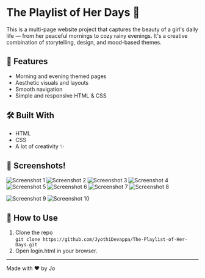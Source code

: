 # The Playlist of Her Days 🎵

This is a multi-page website project that captures the beauty of a girl's daily life — from her peaceful mornings to cozy rainy evenings. It's a creative combination of storytelling, design, and mood-based themes.

## 🌟 Features
- Morning and evening themed pages
- Aesthetic visuals and layouts
- Smooth navigation
- Simple and responsive HTML & CSS

## 🛠️ Built With
- HTML
- CSS
- A lot of creativity ✨

## 📸 Screenshots!
![Screenshot 1](https://github.com/user-attachments/assets/553fa4cf-8da9-456c-8ba8-d06a08b46319)
![Screenshot 2](https://github.com/user-attachments/assets/74351bff-fefb-4561-bf19-766d592da014)
![Screenshot 3](https://github.com/user-attachments/assets/07949ce2-996f-4b7d-ba4e-b39a8c8ee841)
![Screenshot 4](https://github.com/user-attachments/assets/ef769627-d518-4a64-bcfd-27dbba370f9d)
![Screenshot 5](https://github.com/user-attachments/assets/82146cb8-81b2-4971-a521-879f9b244c1b)
![Screenshot 6](https://github.com/user-attachments/assets/7a45e952-6f90-4b11-a0b7-45c6e9f171ec)
![Screenshot 7](https://github.com/user-attachments/assets/1eb1ef48-c338-4cfe-99ee-6318c7ae48db)
![Screenshot 8](https://github.com/user-attachments/assets/8e0464c6-e0d3-4cc7-bfe2-0ca1efbdd83f)

![Screenshot 9](https://github.com/user-attachments/assets/7c0da9b8-d89c-4bf9-bfca-5c9795f7fb40)
![Screenshot 10](https://github.com/user-attachments/assets/6e9a0b67-050a-4f04-8608-f25b81f86ecb)




## 📂 How to Use
1. Clone the repo  
   `git clone https://github.com/JyothiDevappa/The-Playlist-of-Her-Days.git`
2. Open login.html in your browser.

---

Made with ❤️ by Jo

